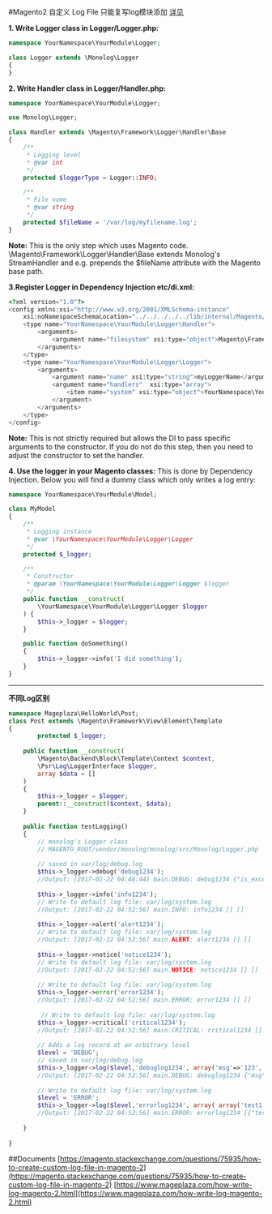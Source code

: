 #Magento2 自定义 Log File
只能复写log模块添加 [详见](https://magento.stackexchange.com/questions/75935/how-to-create-custom-log-file-in-magento-2)

**1. Write Logger class in Logger/Logger.php:**
```php
namespace YourNamespace\YourModule\Logger;

class Logger extends \Monolog\Logger
{
}
```
**2. Write Handler class in Logger/Handler.php:**
```php
namespace YourNamespace\YourModule\Logger;

use Monolog\Logger;

class Handler extends \Magento\Framework\Logger\Handler\Base
{
    /**
     * Logging level
     * @var int
     */
    protected $loggerType = Logger::INFO;

    /**
     * File name
     * @var string
     */
    protected $fileName = '/var/log/myfilename.log';
}
```
**Note:** This is the only step which uses Magento code. \Magento\Framework\Logger\Handler\Base extends Monolog's StreamHandler and e.g. prepends the $fileName attribute with the Magento base path.

**3.Register Logger in Dependency Injection etc/di.xml:**
```php
<?xml version="1.0"?>
<config xmlns:xsi="http://www.w3.org/2001/XMLSchema-instance" 
    xsi:noNamespaceSchemaLocation="../../../../../lib/internal/Magento/Framework/ObjectManager/etc/config.xsd">
    <type name="YourNamespace\YourModule\Logger\Handler">
        <arguments>
            <argument name="filesystem" xsi:type="object">Magento\Framework\Filesystem\Driver\File</argument>
        </arguments>
    </type>
    <type name="YourNamespace\YourModule\Logger\Logger">
        <arguments>
            <argument name="name" xsi:type="string">myLoggerName</argument>
            <argument name="handlers"  xsi:type="array">
                <item name="system" xsi:type="object">YourNamespace\YourModule\Logger\Handler</item>
            </argument>
        </arguments>
    </type>
</config>
```
**Note:** This is not strictly required but allows the DI to pass specific arguments to the constructor. If you do not do this step, then you need to adjust the constructor to set the handler.

**4. Use the logger in your Magento classes:**
This is done by Dependency Injection. Below you will find a dummy class which only writes a log entry:

```php
namespace YourNamespace\YourModule\Model;

class MyModel
{
    /**
     * Logging instance
     * @var \YourNamespace\YourModule\Logger\Logger
     */
    protected $_logger;

    /**
     * Constructor
     * @param \YourNamespace\YourModule\Logger\Logger $logger
     */
    public function __construct(
        \YourNamespace\YourModule\Logger\Logger $logger
    ) {
        $this->_logger = $logger;
    }

    public function doSomething()
    {
        $this->_logger->info('I did something');
    }
}
```
* * *
**不同Log区别**
```php
namespace Mageplaza\HelloWorld\Post;
class Post extends \Magento\Framework\View\Element\Template
{
        protected $_logger;
 
    public function __construct(
        \Magento\Backend\Block\Template\Context $context,
        \Psr\Log\LoggerInterface $logger,
        array $data = []
    )
    {        
        $this->_logger = $logger;
        parent::__construct($context, $data);
    }
    
    public function testLogging() 
    {    
        // monolog's Logger class
        // MAGENTO_ROOT/vendor/monolog/monolog/src/Monolog/Logger.php
        
        // saved in var/log/debug.log
        $this->_logger->debug('debug1234'); 
        //Output: [2017-02-22 04:48:44] main.DEBUG: debug1234 {"is_exception":false} []
        
        $this->_logger->info('info1234'); 
        // Write to default log file: var/log/system.log
        //Output: [2017-02-22 04:52:56] main.INFO: info1234 [] []
        
        $this->_logger->alert('alert1234'); 
        // Write to default log file: var/log/system.log
        //Output: [2017-02-22 04:52:56] main.ALERT: alert1234 [] []
        
        $this->_logger->notice('notice1234'); 
        // Write to default log file: var/log/system.log
        //Output: [2017-02-22 04:52:56] main.NOTICE: notice1234 [] []
        
        // Write to default log file: var/log/system.log
        $this->_logger->error('error1234'); 
        //Output: [2017-02-22 04:52:56] main.ERROR: error1234 [] []
        
         // Write to default log file: var/log/system.log
        $this->_logger->critical('critical1234'); 
        //Output: [2017-02-22 04:52:56] main.CRITICAL: critical1234 [] []
        
        // Adds a log record at an arbitrary level
        $level = 'DEBUG';
        // saved in var/log/debug.log
        $this->_logger->log($level,'debuglog1234', array('msg'=>'123', 'new' => '456')); 
        //Output: [2017-02-22 04:52:56] main.DEBUG: debuglog1234 {"msg":"123","new":"456","is_exception":false} []
        
        // Write to default log file: var/log/system.log
        $level = 'ERROR';
        $this->_logger->log($level,'errorlog1234', array( array('test1'=>'123', 'test2' => '456'), array('a'=>'b') )); 
        //Output: [2017-02-22 04:52:56] main.ERROR: errorlog1234 [{"test1":"123","test2":"456"},{"a":"b"}] []        
        
    }
    
}
```

##Documents
[https://magento.stackexchange.com/questions/75935/how-to-create-custom-log-file-in-magento-2](https://magento.stackexchange.com/questions/75935/how-to-create-custom-log-file-in-magento-2)
[https://www.mageplaza.com/how-write-log-magento-2.html](https://www.mageplaza.com/how-write-log-magento-2.html)